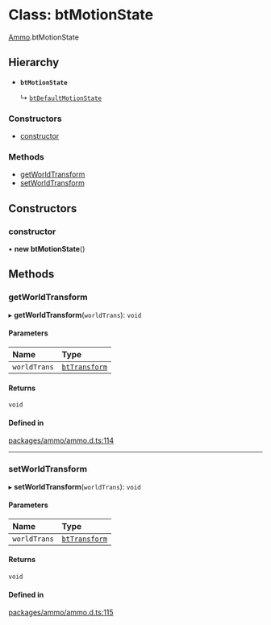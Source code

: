 # Class: btMotionState

[Ammo](../modules/Ammo.md).btMotionState

## Hierarchy

- **`btMotionState`**

  ↳ [`btDefaultMotionState`](Ammo.btDefaultMotionState.md)

### Constructors

- [constructor](Ammo.btMotionState.md#constructor)

### Methods

- [getWorldTransform](Ammo.btMotionState.md#getworldtransform)
- [setWorldTransform](Ammo.btMotionState.md#setworldtransform)

## Constructors

### constructor

• **new btMotionState**()

## Methods

### getWorldTransform

▸ **getWorldTransform**(`worldTrans`): `void`

#### Parameters

| Name | Type |
| :------ | :------ |
| `worldTrans` | [`btTransform`](Ammo.btTransform.md) |

#### Returns

`void`

#### Defined in

[packages/ammo/ammo.d.ts:114](https://github.com/Orillusion/orillusion/blob/main/packages/ammo/ammo.d.ts#L114)

___

### setWorldTransform

▸ **setWorldTransform**(`worldTrans`): `void`

#### Parameters

| Name | Type |
| :------ | :------ |
| `worldTrans` | [`btTransform`](Ammo.btTransform.md) |

#### Returns

`void`

#### Defined in

[packages/ammo/ammo.d.ts:115](https://github.com/Orillusion/orillusion/blob/main/packages/ammo/ammo.d.ts#L115)
